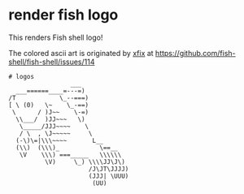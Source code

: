 # render fish logo

This renders Fish shell logo!

The colored ascii art is originated by [xfix](https://github.com/xfix) at https://github.com/fish-shell/fish-shell/issues/114

```
# logos
                 ___
  ___======____=---=)
/T            \_--===)
[ \ (0)   \~    \_-==)
 \      / )J~~    \-=)
  \\___/  )JJ~~~   \)
   \_____/JJJ~~~~    \
   / \  , \J~~~~~     \
  (-\)\=|\\\~~~~       L__
  (\\)  (\\\)_           \==__
   \V    \\\) ===_____   \\\\\\
          \V)     \_) \\\\JJ\J\)
                      /J\JT\JJJJ)
                      (JJJ| \UUU)
                       (UU)
```
